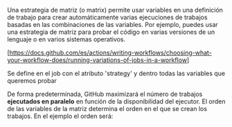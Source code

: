 Una estrategia de matriz (o matrix) permite usar variables en una definición de trabajo para crear automáticamente varias ejecuciones de trabajos basadas en las combinaciones de las variables. Por ejemplo, puedes usar una estrategia de matriz para probar el código en varias versiones de un lenguaje o en varios sistemas operativos.

[https://docs.github.com/es/actions/writing-workflows/choosing-what-your-workflow-does/running-variations-of-jobs-in-a-workflow]

Se define en el job con el atributo 'strategy' y dentro todas las variables que queremos probar
<!-- 
jobs:
  example_matrix:
    strategy:
      matrix:
        version: [10, 12, 14]
        os: [ubuntu-latest, windows-latest]
-->
De forma predeterminada, GitHub maximizará el número de trabajos **ejecutados en paralelo** en función de la disponibilidad del ejecutor. El orden de las variables de la matriz determina el orden en el que se crean los trabajos.
En el ejemplo el orden será:
<!-- {version: 10, os: ubuntu-latest} -->
<!-- {version: 10, os: windows-latest} -->
<!-- {version: 12, os: ubuntu-latest} -->
<!-- {version: 12, os: windows-latest} -->
<!-- {version: 14, os: ubuntu-latest} -->
<!-- {version: 14, os: windows-latest} -->
